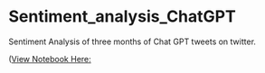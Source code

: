 # Sentiment_analysis_ChatGPT
Sentiment Analysis of three months of Chat GPT tweets on twitter.

([View Notebook Here:](https://nbviewer.org/github/tgautam16/Sentiment_analysis_ChatGPT/blob/main/ChatGPT-sentiment-analysis.ipynb)
